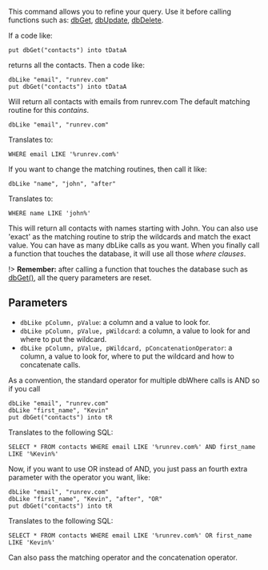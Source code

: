 This command allows you to refine your query. Use it before calling functions such as: [dbGet](api/dbGet.md), [dbUpdate](api/dbUpdate.md), [dbDelete](api/dbDelete.md).

If a code like:
~~~
put dbGet("contacts") into tDataA 
~~~

returns all the contacts. Then a code like:

~~~
dbLike "email", "runrev.com" 
put dbGet("contacts") into tDataA 
~~~

Will return all contacts with emails from runrev.com
The default matching routine for this _contains_.  

~~~
dbLike "email", "runrev.com" 
~~~

Translates to:

~~~
WHERE email LIKE '%runrev.com%' 
~~~

If you want to change the matching routines, then call it like:

~~~
dbLike "name", "john", "after" 
~~~

Translates to:

~~~
WHERE name LIKE 'john%' 
~~~

This will return all contacts with names starting with John. You can also use 
'exact' as the matching routine to strip the wildcards and match the exact value.
You can have as many dbLike calls as you want. When you finally call a function that touches the database, it will use all those _where clauses_.

!> **Remember:** after calling a function that touches the database such as [dbGet()](api/dbGet.md), all the query parameters are reset.

## Parameters
* `dbLike pColumn, pValue`: a column and a value to look for.
* `dbLike pColumn, pValue, pWildcard`: a column, a value to look for and where to put the wildcard.
* `dbLike pColumn, pValue, pWildcard, pConcatenationOperator`: a column, a value to look for, where to put the wildcard and how to concatenate calls.

As a convention, the standard operator for multiple dbWhere calls is AND
so if you call

~~~
dbLike "email", "runrev.com" 
dbLike "first_name", "Kevin" 
put dbGet("contacts") into tR
~~~ 

Translates to the following SQL:

~~~
SELECT * FROM contacts WHERE email LIKE '%runrev.com%' AND first_name LIKE '%Kevin%' 
~~~

Now, if you want  to use OR instead of AND, you just pass an fourth extra parameter with the operator you want, like:

~~~
dbLike "email", "runrev.com" 
dbLike "first_name", "Kevin", "after", "OR" 
put dbGet("contacts") into tR 
~~~

Translates to the following SQL:

~~~
SELECT * FROM contacts WHERE email LIKE '%runrev.com%' OR first_name LIKE 'Kevin%' 
~~~

Can also pass the matching operator and the concatenation operator.